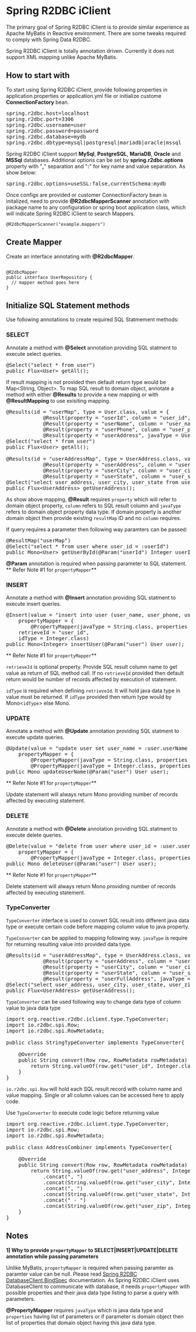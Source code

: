 # Spring R2DBC iClient

The primary goal of Spring R2DBC iClient is to provide similar experience as Apache MyBatis in Reactive environment. There are some tweaks required to comply with Spring Data R2DBC.

Spring R2DBC iClient is totally annotation driven. Currently it does not support XML mapping unlike Apache MyBatis.

## How to start with

To start using Spring R2DBC iClient, provide following properties in application.properties or application.yml file or initialize custome **ConnectionFactory** bean.

<pre>
spring.r2dbc.host=localhost
spring.r2dbc.port=3306
spring.r2dbc.username=user
spring.r2dbc.password=password
spring.r2dbc.database=mydb
spring.r2dbc.dbtype=mysql|postgresql|mariadb|oracle|mssql
</pre>

Spring R2DBC iClient support **MySql**, **PostgreSQL**, **MariaDB**, **Oracle** and **MSSql** databases. Additional options can be set by **spring.r2dbc.options** property with "**,**" separation and "**:**" for key name and value separation. 
As show below:
<pre>spring.r2dbc.options=useSSL:false,currentSchema:mydb</pre>

Once configs are provided or customer ConnectionFactory bean is initalized, need to provide **@R2dbcMapperScanner** annotation with package name to any configuration or spring boot application class, which will indicate Spring R2DBC iClient to search Mappers.
<pre><code>@R2dbcMapperScanner("example.mappers")</code></pre>

## Create Mapper

Create an interface annotating with **@R2dbcMapper**.
<pre><code>
@R2dbcMapper
public interface UserRepository {
  // mapper method goes here
}
</code></pre>

## Initialize SQL Statement methods

Use following annotations to create required SQL Statmement methods:

### SELECT

Annotate a method with **@Select** annotation providing SQL statment to execute select queries.
<pre>
@Select("select * from user")
public Flux&lt;User&gt; getAll();
</pre>

If result mapping is not provided then default return type would be Map<String, Object>. 
To map SQL result to domain object, annotate a method with either **@Results** to provide a new mapping or with **@ResultMapping** to use exisiting mapping.
<pre>
@Results(id = "userMap", type = User.class, value = {
			@Result(property = "userId", column = "user_id", javaType = Integer.class),
			@Result(property = "userName", column = "user_name", javaType = String.class),
			@Result(property = "userPhone", column = "user_phone", javaType = String.class),
			@Result(property = "userAddress", javaType = UserAddress.class, resultMap = "userAddressMap") })
@Select("select * from user")
public Flux&lt;User&gt; getAll();

@Results(id = "userAddressMap", type = UserAddress.class, value = {
			@Result(property = "userAddress", column = "user_address", javaType = String.class),
			@Result(property = "userCity", column = "user_city", javaType = String.class),
			@Result(property = "userState", column = "user_state", javaType = String.class) })
@Select("select user_address, user_city, user_state from user")
public Flux&lt;UserAddress&gt; getUserAddress();
</pre>

As show above mapping, **@Result** requires `property` which will refer to domain object property, `column` refers to SQL result column and `javaType` refers to domain object property data type.
If domain property is another domain object then provide existing `resultMap` ID and no `column` requires.

If query requires a parameter then following way paramters can be passed:
<pre>
@ResultMap("userMap")
@Select("select * from user where user_id = :userId")
public Mono&lt;User&gt; getUserById(@Param("userId") Integer userId);
</pre>

**@Param** annotation is required when passing parameter to SQL statement. ** Refer Note #1 for `propertyMapper`**

### INSERT

Annotate a method with **@Insert** annotation providing SQL statment to execute insert queries.
<pre>
@Insert(value = "insert into user (user_name, user_phone, user_address, user_city, user_state) values (:user.userName, :user.userPhone, :user.userAddress.userAddress, :user.userAddress.userCity, :user.userAddress.userState)", 
	propertyMapper = {
		@PropertyMapper(javaType = String.class, properties = "user.userPhone, user.userName, user.userAddress.userAddress, user.userAddress.userCity, user.userAddress.userState") }, 
	retrieveId = "user_id", 
	idType = Integer.class)
public Mono&lt;Integer&gt; insertUser(@Param("user") User user);
</pre>

** Refer Note #1 for `propertyMapper`** 

`retrieveId` is optional property. Provide SQL result column name to get value as return of SQL method call. If no `retrieveId` provided then default return would be number of records affected by execution of statement.

`idType` is required when defining `retrieveId`. It will hold java data type in value must be returned. If `idType` provided then return type would by Mono<`idType`> else Mono<Integer>.

### UPDATE

Annotate a method with **@Update** annotation providing SQL statment to execute update queries.
<pre>
@Update(value = "update user set user_name = :user.userName where user_id = :user.userId",
	propertyMapper = {
		@PropertyMapper(javaType = String.class, properties = "user.userName"),
		@PropertyMapper(javaType = Integer.class, properties = "user.userId") })
public Mono<Integer> updateUserName(@Param("user") User user);
</pre>

** Refer Note #1 for `propertyMapper`**

Update statement will always return Mono<Integer> providing number of records affected by executing statement.

### DELETE

Annotate a method with **@Delete** annotation providing SQL statment to execute delete queries.
<pre>
@Delete(value = "delete from user where user_id = :user.userId",
	propertyMapper = {
		@PropertyMapper(javaType = Integer.class, properties = "user.userId") })
public Mono<Integer> deleteUser(@Param("user") User user);
</pre>

** Refer Note #1 for `propertyMapper`**

Delete statement will always return Mono<Integer> providing number of records affected by executing statement.

### TypeConverter

`TypeConverter` interface is used to convert SQL result into different java data type or execute certain code before mapping column value to java property.

`TypeConverter` can be applied to mapping following way. `javaType` is require for returning resulting value into provided data type.
<pre>
@Results(id = "userAddressMap", type = UserAddress.class, value = {
			@Result(property = "userAddress", column = "user_address", javaType = String.class),
			@Result(property = "userCity", column = "user_city", javaType = String.class),
			@Result(property = "userState", column = "user_state", javaType = String.class),
			@Result(property = "userFullAddress", javaType = String.class, typeConverter = AddressCombiner.class})
@Select("select user_address, user_city, user_state, user_zip from user")
public Flux&lt;UserAddress&gt; getUserAddress();
</pre>

`TypeConverter` can be used following way to change data type of column value to java data type
<pre>
import org.reactive.r2dbc.iclient.type.TypeConverter;
import io.r2dbc.spi.Row;
import io.r2dbc.spi.RowMetadata;

public class StringTypeConverter implements TypeConverter{

	@Override
	public String convert(Row row, RowMetadata rowMetadata) {
		return String.valueOf(row.get("user_id", Integer.class));
	}
}
</pre>

`io.r2dbc.spi.Row` will hold each SQL result record with column name and value mapping. Single or all column values can be accessed here to apply code.

Use `TypeConverter` to execute code logic before returning value
<pre>
import org.reactive.r2dbc.iclient.type.TypeConverter;
import io.r2dbc.spi.Row;
import io.r2dbc.spi.RowMetadata;

public class AddressCombiner implements TypeConverter{

	@Override
	public String convert(Row row, RowMetadata rowMetadata) {
		return String.valueOf(row.get("user_address", Integer.class))
			.concat(", ")
			.concat(String.valueOf(row.get("user_city", Integer.class)))
			.concat(", ")
			.concat(String.valueOf(row.get("user_state", Integer.class)))
			.concat(" - ")
			.concat(String.valueOf(row.get("user_zip", Integer.class)));
	}
}
</pre>

## Notes
**1] Why to provide `propertyMapper` to SELECT|INSERT|UPDATE|DELETE annotation while passing parameters**

Unlike MyBatis, `propertyMapper` is required when passing paramter as paramter value can be null. Please read [Spring R2DBC DatabaseClient.BindSpec](https://docs.spring.io/spring-data/r2dbc/docs/current/api/org/springframework/data/r2dbc/core/DatabaseClient.BindSpec.html#bindNull-int-java.lang.Class-) documentation. As Spring R2DBC iClient uses DatabaseClient to communicate with database, it needs `propertyMapper` with possible properties and their java data type listing to parse a query with parameters.

**@PropertyMapper** requires `javaType` which is java data type and `properties` having list of parameters or if parameter is domain object then list of properties that domain object having this java data type.
